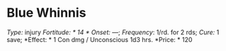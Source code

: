 ﻿---
name: Blue Whinnis
type: injury
fortitude: 14
onset: —
frequency: 1/rd. for 2 rds
effect:
  "1 Con dmg / Unconscious 1d3 hrs."
cure: 1 save
price: 120
---

# Blue Whinnis
 *Type:* injury
*Fortitude: * 14 * Onset:* —;  *Frequency*: 1/rd. for 2 rds;  *Cure:* 1 save; 
*Effect: * 1 Con dmg / Unconscious 1d3 hrs.
*Price: * 120